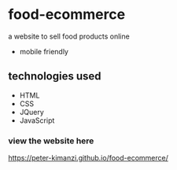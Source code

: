 # food-ecommerce
a website to sell food products online  

* mobile friendly

## technologies used
* HTML
* CSS
* JQuery
* JavaScript

### view the website here  

https://peter-kimanzi.github.io/food-ecommerce/
